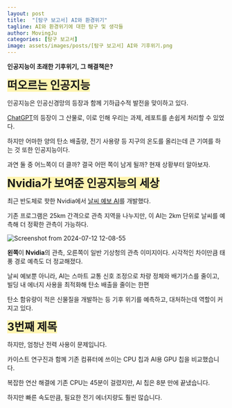 ```yaml
---
layout: post
title:  "[탐구 보고서] AI와 환경위기"
tagline: AI와 환경위기에 대한 탐구 및 생각들
author: MovingJu
categories: [탐구 보고서]
image: assets/images/posts/[탐구 보고서] AI와 기후위기.png
---
```


**인공지능이 초래한 기후위기, 그 해결책은?**

<span style='background-color: #fff5b1; font-size:180%; font-weight: bold'>떠오르는 인공지능</span>

인공지능은 인공신경망의 등장과 함께 기하급수적 발전을 맞이하고 있다. 

[ChatGPT](https://ko.wikipedia.org/wiki/%EC%B1%97GPT)의 등장이 그 산물로, 이로 인해 우리는 과제, 레포트를 손쉽게 처리할 수 있었다. 

하지만 어마한 양의 탄소 배출량, 전기 사용량 등 지구의 온도를 올리는데 큰 기여를 하는 것 또한 인공지능이다. 

과연 둘 중 어느쪽이 더 클까? 결국 어떤 쪽이 남게 될까? 현재 상황부터 알아보자.

<span style='background-color: #fff5b1; font-size:180%; font-weight: bold'>Nvidia가 보여준 인공지능의 세상</span>

최근 반도체로 핫한 Nvidia에서 [날씨 예보 AI](https://developer.nvidia.com/ko-kr/blog/how-generative-ai-is-empowering-climate-tech-with-nvidia-earth-2/)를 개발했다.

기존 프로그램은 25km 간격으로 관측 지역을 나누지만, 이 AI는 2km 단위로 날씨를 예측해 더 정확한 관측이 가능하다.

![Screenshot from 2024-07-12 12-08-55](https://github.com/user-attachments/assets/b6306989-099f-4099-b202-e935899a6e73)

**왼쪽**이 **Nvidia**의 관측, 오른쪽이 일반 기상청의 관측 이미지이다. 시각적인 차이만큼 태풍 경로 예측도 더 정교해졌다.

날씨 예보뿐 아니라, AI는 스마트 교통 신호 조정으로 차량 정체와 배기가스를 줄이고, 빌딩 내 에너지 사용을 최적화해 탄소 배출을 줄이는 한편

탄소 함유량이 적은 신물질을 개발하는 등 기후 위기를 예측하고, 대처하는데 역할이 커지고 있다.

<span style='background-color: #fff5b1; font-size:180%; font-weight: bold'>3번째 제목</span>

하지만, 엄청난 전력 사용이 문제입니다.

카이스트 연구진과 함께 기존 컴퓨터에 쓰이는 CPU 칩과 AI용 GPU 칩을 비교했습니다.

복잡한 연산 해결에 기존 CPU는 45분이 걸렸지만, AI 칩은 8분 만에 끝냈습니다.

하지만 빠른 속도만큼, 필요한 전기 에너지량도 훨씬 많습니다.


